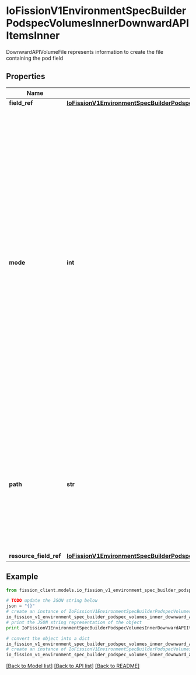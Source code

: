 # IoFissionV1EnvironmentSpecBuilderPodspecVolumesInnerDownwardAPIItemsInner

DownwardAPIVolumeFile represents information to create the file containing the pod field

## Properties

Name | Type | Description | Notes
------------ | ------------- | ------------- | -------------
**field_ref** | [**IoFissionV1EnvironmentSpecBuilderPodspecVolumesInnerDownwardAPIItemsInnerFieldRef**](IoFissionV1EnvironmentSpecBuilderPodspecVolumesInnerDownwardAPIItemsInnerFieldRef.md) |  | [optional] 
**mode** | **int** | Optional: mode bits used to set permissions on this file, must be an octal value between 0000 and 0777 or a decimal value between 0 and 511. YAML accepts both octal and decimal values, JSON requires decimal values for mode bits. If not specified, the volume defaultMode will be used. This might be in conflict with other options that affect the file mode, like fsGroup, and the result can be other mode bits set. | [optional] 
**path** | **str** | Required: Path is  the relative path name of the file to be created. Must not be absolute or contain the &#39;..&#39; path. Must be utf-8 encoded. The first item of the relative path must not start with &#39;..&#39; | 
**resource_field_ref** | [**IoFissionV1EnvironmentSpecBuilderPodspecVolumesInnerDownwardAPIItemsInnerResourceFieldRef**](IoFissionV1EnvironmentSpecBuilderPodspecVolumesInnerDownwardAPIItemsInnerResourceFieldRef.md) |  | [optional] 

## Example

```python
from fission_client.models.io_fission_v1_environment_spec_builder_podspec_volumes_inner_downward_api_items_inner import IoFissionV1EnvironmentSpecBuilderPodspecVolumesInnerDownwardAPIItemsInner

# TODO update the JSON string below
json = "{}"
# create an instance of IoFissionV1EnvironmentSpecBuilderPodspecVolumesInnerDownwardAPIItemsInner from a JSON string
io_fission_v1_environment_spec_builder_podspec_volumes_inner_downward_api_items_inner_instance = IoFissionV1EnvironmentSpecBuilderPodspecVolumesInnerDownwardAPIItemsInner.from_json(json)
# print the JSON string representation of the object
print IoFissionV1EnvironmentSpecBuilderPodspecVolumesInnerDownwardAPIItemsInner.to_json()

# convert the object into a dict
io_fission_v1_environment_spec_builder_podspec_volumes_inner_downward_api_items_inner_dict = io_fission_v1_environment_spec_builder_podspec_volumes_inner_downward_api_items_inner_instance.to_dict()
# create an instance of IoFissionV1EnvironmentSpecBuilderPodspecVolumesInnerDownwardAPIItemsInner from a dict
io_fission_v1_environment_spec_builder_podspec_volumes_inner_downward_api_items_inner_form_dict = io_fission_v1_environment_spec_builder_podspec_volumes_inner_downward_api_items_inner.from_dict(io_fission_v1_environment_spec_builder_podspec_volumes_inner_downward_api_items_inner_dict)
```
[[Back to Model list]](../README.md#documentation-for-models) [[Back to API list]](../README.md#documentation-for-api-endpoints) [[Back to README]](../README.md)


